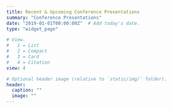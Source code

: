 ```yaml
---
title: Recent & Upcoming Conference Presentations
summary: "Conference Presentations"
date: "2019-01-01T00:00:00Z"  # Add today's date.
type: "widget_page"

# View.
#   1 = List
#   2 = Compact
#   3 = Card
#   4 = Citation
view: 4

# Optional header image (relative to `static/img/` folder).
header:
  caption: ""
  image: ""
---
```

